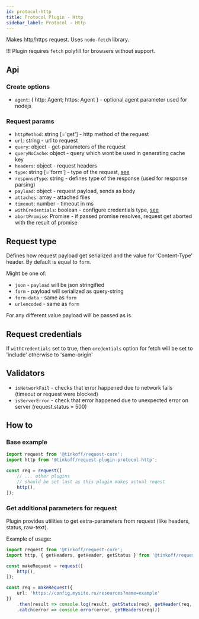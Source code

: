 ```yaml
---
id: protocol-http
title: Protocol Plugin - Http
sidebar_label: Protocol - Http
---
```


Makes http/https request.
Uses `node-fetch` library.

!!! Plugin requires `fetch` polyfill for browsers without support.

## Api

### Create options
- `agent`: { http: Agent; https: Agent } - optional agent parameter used for nodejs

### Request params
- `httpMethod`: string [='get'] - http method of the request
- `url`: string - url to request
- `query`: object - get-parameters of the request
- `queryNoCache`: object - query which wont be used in generating cache key
- `headers`: object - request headers
- `type`: string [='form'] - type of the request, [see](#request-type)
- `responseType`: string - defines type of the response (used for response parsing)
- `payload`: object - request payload, sends as body
- `attaches`: array - attached files
- `timeout`: number - timeout in ms
- `withCredentials`: boolean - configure credentials type, [see](#request-credentials)
- `abortPromise`: Promise - if passed promise resolves, request get aborted with the result of promise

## Request type
Defines how request payload get serialized and the value for 'Content-Type' header. By default is equal to `form`.

Might be one of:
- `json` - `payload` will be json stringified
- `form` - payload will serialized as query-string
- `form-data` - same as `form`
- `urlencoded` - same as `form`

For any different value payload will be passed as is.

## Request credentials
If `withCredentials` set to true, then `credentials` option for fetch will be set to 'include' otherwise to 'same-origin'

## Validators

- `isNetworkFail` - checks that error happened due to network fails (timeout or request were blocked)
- `isServerError` - check that error happened due to unexpected error on server (request.status = 500)

## How to

### Base example
```typescript
import request from '@tinkoff/request-core';
import http from '@tinkoff/request-plugin-protocol-http';

const req = request([
    // ... other plugins
    // should be set last as this plugin makes actual reqest
    http(),
]);
```

### Get additional parameters for request

Plugin provides utilities to get extra-parameters from request (like headers, status, raw-text).

Example of usage:
```typescript
import request from '@tinkoff/request-core';
import http, { getHeaders, getHeader, getStatus } from '@tinkoff/request-plugin-protocol-http';

const makeRequest = request([
    http(),
]);

const req = makeRequest({
    url: 'https://config.mysite.ru/resources?name=example'
})
    .then(result => console.log(result, getStatus(req), getHeader(req, 'content-type')))
    .catch(error => console.error(error, getHeaders(req)))
```


